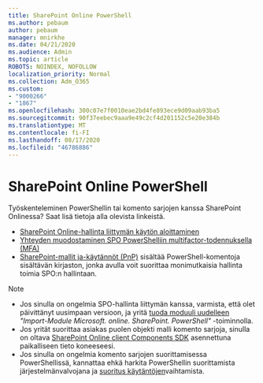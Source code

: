 ```yaml
---
title: SharePoint Online PowerShell
ms.author: pebaum
author: pebaum
manager: mnirkhe
ms.date: 04/21/2020
ms.audience: Admin
ms.topic: article
ROBOTS: NOINDEX, NOFOLLOW
localization_priority: Normal
ms.collection: Adm_O365
ms.custom:
- "9000266"
- "1867"
ms.openlocfilehash: 300c07e7f0010eae2bd4fe893ece9d09aab93ba5
ms.sourcegitcommit: 90f37eebec9aaa9e49c2cf4d201152c5e20e384b
ms.translationtype: MT
ms.contentlocale: fi-FI
ms.lasthandoff: 08/17/2020
ms.locfileid: "46786886"
---
```

# <a name="sharepoint-online-powershell"></a>SharePoint Online PowerShell

Työskenteleminen PowerShellin tai komento sarjojen kanssa SharePoint Onlinessa? Saat lisä tietoja alla olevista linkeistä.
- [SharePoint Online-hallinta liittymän käytön aloittaminen](https://docs.microsoft.com/powershell/sharepoint/sharepoint-online/connect-sharepoint-online?view=sharepoint-ps)
- [Yhteyden muodostaminen SPO PowerShelliin multifactor-todennuksella (MFA)](https://docs.microsoft.com/powershell/sharepoint/sharepoint-online/connect-sharepoint-online?view=sharepoint-ps#to-connect-with-multifactor-authentication-mfa)
- [SharePoint-mallit ja-käytännöt (PnP)](https://docs.microsoft.com/powershell/sharepoint/sharepoint-pnp/sharepoint-pnp-cmdlets?view=sharepoint-ps) sisältää PowerShell-komentoja sisältävän kirjaston, jonka avulla voit suorittaa monimutkaisia hallinta toimia SPO:n hallintaan.

> [!NOTE]
> - Jos sinulla on ongelmia SPO-hallinta liittymän kanssa, varmista, että olet päivittänyt uusimpaan versioon, ja yritä [tuoda moduuli uudelleen](https://docs.microsoft.com/powershell/developer/module/importing-a-powershell-module) *"Import-Module Microsoft. online. SharePoint. PowerShell"* -toiminnolla.
> - Jos yrität suorittaa asiakas puolen objekti malli komento sarjoja, sinulla on oltava [SharePoint Online client Components SDK](https://www.microsoft.com/download/details.aspx?id=42038) asennettuna paikalliseen tieto koneeseesi.
> - Jos sinulla on ongelmia komento sarjojen suorittamisessa PowerShellissä, kannattaa ehkä harkita PowerShellin suorittamista järjestelmänvalvojana ja [suoritus käytäntöjen](https://docs.microsoft.com/powershell/module/microsoft.powershell.core/about/about_execution_policies?view=powershell-6)vaihtamista.